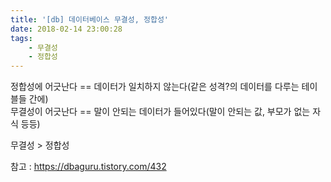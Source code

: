 ```yaml
---
title: '[db] 데이터베이스 무결성, 정합성'
date: 2018-02-14 23:00:28
tags:
    - 무결성
    - 정합성
---
```


정합성에 어긋난다 == 데이터가 일치하지 않는다(같은 성격?의 데이터를 다루는 테이블들 간에)  
무결성이 어긋난다 == 말이 안되는 데이터가 들어있다(말이 안되는 값, 부모가 없는 자식 등등)  

무결성 > 정합성  

참고 : <https://dbaguru.tistory.com/432>  

<!-- more -->